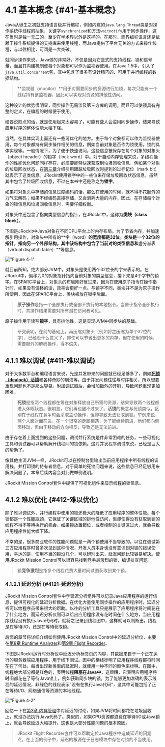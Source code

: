 # 4.1 基本概念 {#41-基本概念}

Java从诞生之初就支持语言级并行编程，例如内建的`java.lang.Thread`类是对操作系统中线程的抽象，关键字`synchronized`和方法`waitnotify`用于同步操作，这在当时是独一无二的，至少在学术界以外是这样的。在那时，商界编程语言还是依赖于操作系统提供的支持库来使用线程，而Java提供了平台无关的方式来操作线程，与以往相比，可谓是一大突破。

就同步操作来说，Java做的非常好，不仅是因为它显式的支持线程、锁和信号量，而且其内建机制使每个对象都可以作为监视器使用。在Java 1.5中，引入了`java.util.concurrent`包，其中包含了很多有设计精巧的、可用于并行编程的数据结构。

> **监视器（monitor）**用于对需要同步的资源进行加锁，每次只能有一个线程持有该监视器，因此可以实现对资源的排他性访问。

这种设计的优势很明显，同步操作无需涉及第三方库的调用，而且可以使锁具有完整的定义，在编程的时候便于使用。

硬要说缺点的话，就是使用起来太容易了，可能有些人会滥用同步操作，结果导致应用程序的整体性能大幅下降。

当然，在具体实现上面还有一些可优化的地方。由于每个对象都可以作为监视器使用，每个对象都持有同步操作相关的信息，例如当前对象是否作为锁使用，锁的具体实现等。一般情况下，为了便于快速访问，这些信息被保存在每个对象的对象头（object hreader）的锁字（lock word）中。对于自动内存管理来说，多线程操作的性能优化问题同样存在，必须要能够快速获取到垃圾回收信息，例如某个对象的垃圾回收状态，在[第三章](../chap3/3.3.md#3.3.2.1)介绍引用跟踪垃圾回收时提到的过标记位（mark bit）就表示了这类信息。JRockit使用锁字中的一些位来存储垃圾回收状态信息。虽然其中包含了垃圾回收信息，不过在本书中还是称之为**锁字**。

如果将对象头中存储的信息过度编码的话，那么在使用的时候，就不得不花额外的力气去解码；如果不经编码直接存储，又会消耗大量的内存，因此，在存储每个对象的锁信息和垃圾回收信息时，需要仔细权衡。

对象头中还包含了指向类型信息的指针，在JRockit中，这称为**类块（class block）**。

下图是JRockit中Java对象在不同CPU平台上的内存布局。为了节省内存，并加速解引用操作，对象头中所有的**字（word）**的宽度都是32位。类块是一个32位的指针，指向另一个外部结构，其中该结构中包含了当前对的类型信息和**虚分派表（virtual dispatch table）**等信息。

![](../images/4-1.jpg "&quot;Figure 4-1&quot;")

就目前所知，绝大部分JVM中，对象头是使用两个32位长的字来表示的。在JRockit中，偏移为0的对象指针指向当前对象的类型信息，接下来是4个字节的锁字。在SPARC平台上，对象头的布局刚好反过来，因为在使用原子指令在操作指针时，如果没有偏移的话，效率会更好一点。与锁字不同，类块并不是为原子操作所使用，因此在SPARC平台上，类块被放在锁字后面。

> **原子操作**是指一个全部执行或全部不执行的本地指令。当原子指令全部执行时，其操作结果需要对所有潜在访问者可见。

原子操作用于读写**锁字**，具有排他性，这是实现JVM中同步块的基础。

> 研究表明，在前的基础上，再压缩对象头（例如将之压缩为单个32位的字），已经没什么意义了，即使可以节省出更多的内存，但在使用的时候，需要额外的解码操作，得不偿失，



## 4.1.1 难以调试 {#411-难以调试}

对于大多数平台和编程语言来说，光是并发带来的问题就已经足够多了，例如[**死锁（dealock）**](https://en.wikipedia.org/wiki/Deadlock)[**活锁**](https://en.wikipedia.org/wiki/Deadlock#Livelock)和各种奇妙的崩溃等。由于并发问题往往与时序相关，所以想要重现问题也不是那么容易。附加调试器后，会增加额外的开销，导致问题重现更加困难。

> **死锁**是指两个线程都在等在对象释放自己所需的资源，结果导致两个线程都进入休眠状态。很明显，它们再也醒不过来了。**活锁**的概念与死锁类似，区别在于线程在竞争时会采取主动操作，但却导致无法获取到锁。举例来说，两个人面对面前进，在一个很窄的走廊相遇，为了能继续前进，他们都向侧面移动，但由于移动的方向相反，导致还是无法前进。

由于存在着上面提到的这些问题，调试并行系统是件非常困难的任务，一些可视化工具和调试器可以帮助解开线程间的锁依赖，这对并发程序调试来说，已经是巨大的帮助了。

像其他主流JVM一样，JRockit可以在控制台里输出当前应用程序中所有线程的调用栈，并打印锁的持有者信息。对于简单的死锁问题来说，这些信息已经足够用来解决问题了。本章后续内容会对此做举例说明。

JRockit Mission Control套件中提供了可视化组件来显示线程的锁信息。



## 4.1.2 难以优化 {#412-难以优化}

除了难以调试外，并行编程中使用的锁还极大的降低了应用程序的整体性能。每个锁都是一个性能瓶颈，它保证了关键区域的排他性访问，但却使得没有获取到锁的线程不得不等待执行的机会。如果锁放置错位，或者控制的关键区过大，就会导致应用程序性能大幅下降。

不幸的是，很多商业软件的性能问题就是一两个锁使用不当导致的。以往在调试第三方应用程序时曾多次见到这种情况，开发人员本身也没有意识到对锁的错误使用，幸运的是，使用不当的锁没几个，可以辨别出来，延迟问题比较容易解决。使用JRockit Mission Control可以很容易找到竞争最激烈的锁，编译排查问题。

> 锁**竞争激烈**是指多个线程花费大量时间试图获取到某个锁。



### 4.1.2.1 延迟分析 {#4121-延迟分析}

JRockit Mission Control套件中孚延迟分析组件可以记录Java应用程序的运行信息，提供可视化的延迟分析数据。在优化大量使用同步操作的应用程序时，延迟分析可以给程序员带来很大的帮助。以往的分析工具只是展示了应用程序将时间花在了什么地方，而延迟分析仪则可以给出应用程序没有花时间在什么地方，当应用程序线程没有执行Java代码时，就将之记录到线程图中，这样就可以判断出，线程是在等待I/O，还是在等待获取锁。

后面的章节将详细介绍如何使用JRockit Mission Control中的延迟分析仪，主要在[第8章 Runtime Analyzer](../chap8/8.md#8)和[第9章 Flight Recorder](../chap9/9.md#9)。

下图是JRockit运行时分析仪中延迟分析标签页的内容，其数据来自于一个正在运行的服务器端应用程序，用于线下测试。图中的横线标明了应用程序线程都将时间花在了何处，每当出现新类型的延迟时，就使用一种不同的颜色来标明。在图中，线程绝大部分都是红色的，表明线程**阻塞在Java中**，这很糟，它表明应用程序将时间都花在了等待Java锁上，例如获取同步块的锁。为了能够更加准确的表示线程的延迟情况，非绿色的线段表示”没有在执行Java代码”，这其中可能包括了正在等待I/O、网络通信等资源的本地线程。

![](../images/4-2.jpg "&quot;Figure 4-2&quot;")

回忆一下在[第3章 内存管理](../chap3/3.md#3)中对延迟的讨论，如果JVM将时间都花在垃圾回收上，就没办法执行Java代码了。类似的，如果CPU资源都浪费在等待I/O或Java锁上，就会导致延迟大幅提升，这也是大部分性能问题的根本原因。

> JRockit Flight Recorder套件可以帮助定位Java程序中造成延迟的问题点。在上面的例子中，延迟的根源在于日志模块中存在对锁的不当使用。



